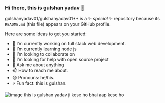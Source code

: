 ### Hi there, this is gulshan yadav 👋

gulshanyadav01/gulshanyadav01** is a ✨ _special_ ✨ repository because its `README.md` (this file) appears on your GitHub profile.

Here are some ideas to get you started:

- 🔭 I’m currently working on full stack web development.
- 🌱 I’m currently learning node js 
- 👯 I’m looking to collaborate on 
- 🤔 I’m looking for help with open source project
- 💬 Ask me about anything 
- 📫 How to reach me about.
- 😄 Pronouns: he/his.
- ⚡ Fun fact: this is gulshan.
<img src = "https://i.picsum.photos/id/958/200/300.jpg?hmac=oCwv3AFzS5VqZv3nvDJ3H5RzcDH2OiL2g-GGwWL5fsI" alt = "image">
 this is gulshan yadav ji kese ho bhai aap kese ho 
